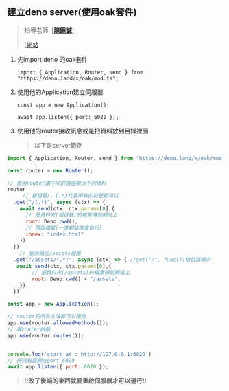 ## 建立deno server(使用oak套件)

> 指導老師: [[**陳鍾誠**](https://www.facebook.com/ccckmit?__cft__[0]=AZVethTz5Hu1AEYrrvQU5sZznAuGm23KAa9UsX-All2jFE_drFygSWwPVyz0N_wm0--tN5ue2-EaLQ5PoQ5Y8aKZ8Z5cVtZI4xPu-WBwXOPICbEqcPzVoBTec5aiX6I0WTE&__tn__=-UC%2CP-R)]
>
> [[網站]((https://gitlab.com/ccc110/ws))

1. 先import deno 的oak套件

   `import { Application, Router, send } from "https://deno.land/x/oak/mod.ts";`

2. 使用他的Application建立伺服器

   `const app = new Application();` 

   `await app.listen({ port: 6020 }); `

3. 使用他的router接收訊息或是把資料放到目錄裡面

   > 以下是server範例

```js
import { Application, Router, send } from "https://deno.land/x/oak/mod.ts";

const router = new Router(); 

// 使用router讓不同的路徑顯示不同資料
router
     // 根目錄/，(.*)代表所有的符號都可以
  .get("/(.*)", async (ctx) => {
    await send(ctx, ctx.params[0],{
      // 把資料夾(根目錄)的檔案傳到網站上
      root: Deno.cwd(),
      // 預設檔案(一進網站就會執行)
      index: "index.html"
    })
  })
	// 放到路徑/assets裡面
  .get("/assets/(.*)", async (ctx) => { //get("/", func())根目錄顯示
   await send(ctx, ctx.params[0],{
        // 把資料夾(/assets)的檔案傳到網站上
        root: Deno.cwd() + "/assets", 
    })
  })

const app = new Application();

// router的所有方法都可以使用
app.use(router.allowedMethods()); 
// 讓router啟動
app.use(router.routes()); 


console.log('start at : http://127.0.0.1:6020')
// 把伺服器開在port 6020
await app.listen({ port: 6020 }); 
```



> **!!改了後端的東西就要重啟伺服器才可以運行!!**
